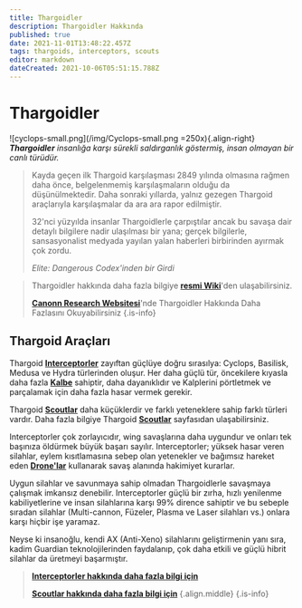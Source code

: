 ```yaml
---
title: Thargoidler
description: Thargoidler Hakkında
published: true
date: 2021-11-01T13:48:22.457Z
tags: thargoids, interceptors, scouts
editor: markdown
dateCreated: 2021-10-06T05:51:15.788Z
---
```


# Thargoidler
![cyclops-small.png](/img/Cyclops-small.png =250x){.align-right} ***Thargoidler** insanlığa karşı sürekli saldırganlık göstermiş, insan olmayan bir canlı türüdür.*

> Kayda geçen ilk Thargoid karşılaşması 2849 yılında olmasına rağmen daha önce, belgelenmemiş karşılaşmaların olduğu da düşünülmektedir. Daha sonraki yıllarda, yalnız gezegen Thargoid araçlarıyla karşılaşmalar da ara ara rapor edilmiştir.
> 
> 32'nci yüzyılda insanlar Thargoidlerle çarpıştılar ancak bu savaşa dair detaylı bilgilere nadir ulaşılması bir yana; gerçek bilgilerle, sansasyonalist medyada yayılan yalan haberleri birbirinden ayırmak çok zordu.
>
> *Elite: Dangerous Codex'inden bir Girdi*

> 
> Thargoidler hakkında daha fazla bilgiye [**resmi Wiki**](https://elite-dangerous.fandom.com/wiki/Thargoid)'den ulaşabilirsiniz.
> 
> [**Canonn Research Websitesi**](https://canonn.science/codex/xeno-technology/)'nde Thargoidler Hakkında Daha Fazlasını Okuyabilirsiniz
{.is-info}


## Thargoid Araçları
Thargoid [**Interceptorler**](/tr/interceptors) zayıftan güçlüye doğru sırasılya: Cyclops, Basilisk, Medusa ve Hydra türlerinden oluşur. Her daha güçlü tür, öncekilere kıyasla daha fazla [**Kalbe**](/tr/hearts) sahiptir, daha dayanıklıdır ve Kalplerini pörtletmek ve parçalamak için daha fazla hasar vermek gerekir.

Thargoid [**Scoutlar**](/tr/scouts) daha küçüklerdir ve farklı yeteneklere sahip farklı türleri vardır. Daha fazla bilgiye Thargoid [**Scoutlar**](/tr/scouts) sayfasıdan ulaşabilirsiniz.

Interceptorler çok zorlayıcıdır, wing savaşlarına daha uygundur ve onları tek başınıza öldürmek büyük başarı sayılır. Interceptorler; yüksek hasar veren silahlar, eylem kısıtlamasına sebep olan yetenekler ve bağımsız hareket eden [**Drone'lar**](/tr/thargon-swarms) kullanarak savaş alanında hakimiyet kurarlar.

Uygun silahlar ve savunmaya sahip olmadan Thargoidlerle savaşmaya çalışmak imkansız denebilir. Interceptorler güçlü bir zırha, hızlı yenilenme kabiliyetlerine ve insan silahlarına karşı 99% dirence sahiptir ve bu sebeple sıradan silahlar (Multi-cannon, Füzeler, Plasma ve Laser silahları vs.) onlara karşı hiçbir işe yaramaz.

Neyse ki insanoğlu, kendi AX (Anti-Xeno) silahlarını geliştirmenin yanı sıra, kadim Guardian teknolojilerinden faydalanıp, çok daha etkili ve güçlü hibrit silahlar da üretmeyi başarmıştır.




> [**Interceptorler hakkında daha fazla bilgi için**](/tr/interceptors)
>
> [**Scoutlar hakkında daha fazla bilgi için**](/tr/scouts) {.align.middle}
{.is-info}
